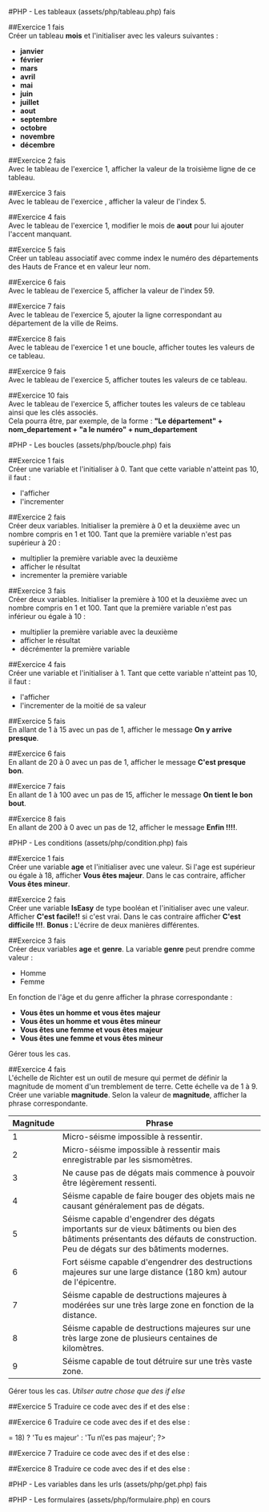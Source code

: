 #PHP - Les tableaux (assets/php/tableau.php) fais  

##Exercice 1 fais  
Créer un tableau **mois** et l'initialiser avec les valeurs suivantes :
- **janvier**
- **février**
- **mars**
- **avril**
- **mai**
- **juin**
- **juillet**
- **aout**
- **septembre**
- **octobre**
- **novembre**
- **décembre**

##Exercice 2 fais  
Avec le tableau de l'exercice 1, afficher la valeur de la troisième ligne de ce tableau.

##Exercice 3 fais  
Avec le tableau de l'exercice , afficher la valeur de l'index 5.

##Exercice 4 fais  
Avec le tableau de l'exercice 1, modifier le mois de **aout** pour lui ajouter l'accent manquant.

##Exercice 5 fais  
Créer un tableau associatif avec comme index le numéro des départements des Hauts de France et en valeur leur nom.

##Exercice 6 fais  
Avec le tableau de l'exercice 5, afficher la valeur de l'index 59.

##Exercice 7 fais  
Avec le tableau de l'exercice 5, ajouter la ligne correspondant au département de la ville de Reims.

##Exercice 8 fais  
Avec le tableau de l'exercice 1 et une boucle, afficher toutes les valeurs de ce tableau.

##Exercice 9 fais  
Avec le tableau de l'exercice 5, afficher toutes les valeurs de ce tableau.

##Exercice 10 fais  
Avec le tableau de l'exercice 5, afficher toutes les valeurs de ce tableau ainsi que les clés associés.  
Cela pourra être, par exemple, de la forme : **"Le département" + nom_departement + "a le numéro" + num_departement**

#PHP - Les boucles (assets/php/boucle.php) fais  

##Exercice 1 fais  
Créer une variable et l'initialiser à 0.
Tant que cette variable n'atteint pas 10, il faut :
- l'afficher
- l'incrementer

##Exercice 2 fais  
Créer deux variables. Initialiser la première à 0 et la deuxième avec un nombre compris en 1 et 100.
Tant que la première variable n'est pas supérieur à 20 :
- multiplier la première variable avec la deuxième
- afficher le résultat
- incrementer la première variable

##Exercice 3 fais  
Créer deux variables. Initialiser la première à 100 et la deuxième avec un nombre compris en 1 et 100.
Tant que la première variable n'est pas inférieur ou égale à 10 :
- multiplier la première variable avec la deuxième
- afficher le résultat
- décrémenter la première variable

##Exercice 4 fais  
Créer une variable et l'initialiser à 1.
Tant que cette variable n'atteint pas 10, il faut :
- l'afficher
- l'incrementer de la moitié de sa valeur

##Exercice 5 fais  
En allant de 1 à 15 avec un pas de 1, afficher le message **On y arrive presque**.

##Exercice 6 fais  
En allant de 20 à 0 avec un pas de 1, afficher le message **C'est presque bon**.

##Exercice 7 fais  
En allant de 1 à 100 avec un pas de 15, afficher le message **On tient le bon bout**.

##Exercice 8 fais  
En allant de 200 à 0 avec un pas de 12, afficher le message **Enfin !!!!**.

#PHP - Les conditions (assets/php/condition.php) fais  

##Exercice 1 fais  
Créer une variable **age** et l'initialiser avec une valeur.
Si l'age est supérieur ou égale à 18, afficher **Vous êtes majeur**. Dans le cas contraire, afficher **Vous êtes mineur**.

##Exercice 2 fais  
Créer une variable **IsEasy** de type booléan et l'initialiser avec une valeur.
Afficher **C'est facile!!** si c'est vrai. Dans le cas contraire afficher **C'est difficile !!!**.
**Bonus :** L'écrire de deux manières différentes.

##Exercice 3 fais  
Créer deux variables **age** et **genre**. La variable **genre** peut prendre comme valeur :
- Homme
- Femme

En fonction de l'âge et du genre afficher la phrase correspondante :
- **Vous êtes un homme et vous êtes majeur**
- **Vous êtes un homme et vous êtes mineur**
- **Vous êtes une femme et vous êtes majeur**
- **Vous êtes une femme et vous êtes mineur**

Gérer tous les cas.

##Exercice 4 fais  
L'échelle de Richter est un outil de mesure qui permet de définir la magnitude de moment d'un tremblement de terre. Cette échelle va de 1 à 9.
Créer une variable **magnitude**. Selon la valeur de **magnitude**, afficher la phrase correspondante.

Magnitude   |   Phrase
------      |    ---
1           |   Micro-séisme impossible à ressentir.
2           |   Micro-séisme impossible à ressentir mais enregistrable par les sismomètres.
3           |   Ne cause pas de dégats mais commence à pouvoir être légèrement ressenti.
4           |   Séisme capable de faire bouger des objets mais ne causant généralement pas de dégats.
5           |   Séisme capable d'engendrer des dégats importants sur de vieux bâtiments ou bien des bâtiments présentants des défauts de construction. Peu de dégats sur des bâtiments modernes.
6           |   Fort séisme capable d'engendrer des destructions majeures sur une large distance (180 km) autour de l'épicentre.
7           |   Séisme capable de destructions majeures à modérées sur une très large zone en fonction de la distance.
8           |   Séisme capable de destructions majeures sur une très large zone de plusieurs centaines de kilomètres.
9           |   Séisme capable de tout détruire sur une très vaste zone.

Gérer tous les cas.
*Utilser autre chose que des if else*

##Exercice 5
Traduire ce code avec des if et des else :


   <?php
     echo ($maVariable != 'Homme') ? 'C\'est une développeuse !!!' : 'C\'est un développeur !!!';
   ?>

##Exercice 6
Traduire ce code avec des if et des else :


   <?php
     echo ($monAge >= 18) ? 'Tu es majeur' : 'Tu n\'es pas majeur';
   ?>
##Exercice 7
Traduire ce code avec des if et des else :


   <?php
     echo ($maVariable == false) ? 'c\'est pas bon !!!' : 'c\'est ok !!';
   ?>
##Exercice 8
Traduire ce code avec des if et des else :


   <?php
     echo ($maVariable) ? 'c'est ok !!' : 'c'est pas bon !!!';
   ?>

#PHP - Les variables dans les urls (assets/php/get.php) fais  

#PHP - Les formulaires (assets/php/formulaire.php) en cours  